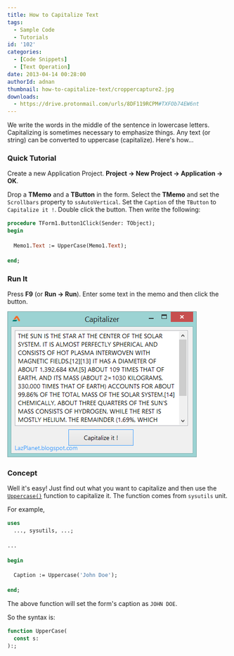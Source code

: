 ```yaml
---
title: How to Capitalize Text
tags:
  - Sample Code
  - Tutorials
id: '102'
categories:
  - [Code Snippets]
  - [Text Operation]
date: 2013-04-14 00:28:00
authorId: adnan
thumbnail: how-to-capitalize-text/croppercapture2.jpg
downloads:
  - https://drive.protonmail.com/urls/8DF119RCPM#TXFOb74EW6nt
---
```


We write the words in the middle of the sentence in lowercase letters. Capitalizing is sometimes necessary to emphasize things. Any text (or string) can be converted to uppercase (capitalize). Here's how...
<!-- more -->


### Quick Tutorial

Create a new Application Project. **Project -> New Project -> Application -> OK**.

Drop a **TMemo** and a **TButton** in the form. Select the **TMemo** and set the `Scrollbars` property to `ssAutoVertical`. Set the `Caption` of the `TButton` to `Capitalize it !`. Double click the button. Then write the following:

```pascal
procedure TForm1.Button1Click(Sender: TObject);
begin

  Memo1.Text := UpperCase(Memo1.Text);

end;
```


### Run It

Press **F9** (or **Run -> Run**). Enter some text in the memo and then click the button.


![](how-to-capitalize-text/lazarus-lazarus-uppercase.gif)


### Concept

Well it's easy! Just find out what you want to capitalize and then use the [`Uppercase()`](http://www.freepascal.org/docs-html/rtl/sysutils/uppercase.html) function to capitalize it. The function comes from `sysutils` unit.

For example,

```pascal
uses
  ..., sysutils, ...;

...

begin

  Caption := Uppercase('John Doe');

end;
```

The above function will set the form's caption as `JOHN DOE`.

So the syntax is:

```pascal
function UpperCase(
  const s:
):;
```
